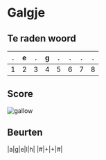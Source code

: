 # Galgje

## Te raden woord

|.|e|.|g|.|.|.|.|
|-|-|-|-|-|-|-|-|
|1|2|3|4|5|6|7|8|

## Score
![gallow](./images/1.png)

## Beurten
|a|g|e|l|h|
|#|+|+|#|